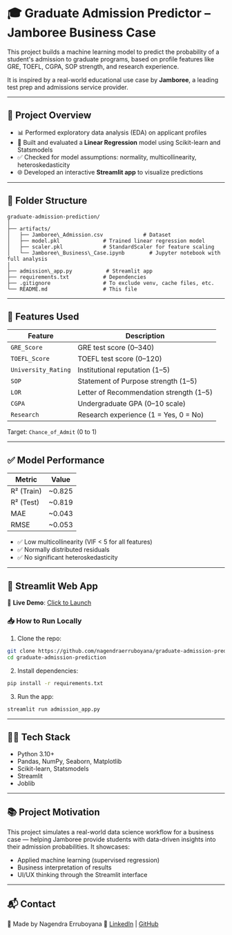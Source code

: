 
# 🎓 Graduate Admission Predictor – Jamboree Business Case

This project builds a machine learning model to predict the probability of a student's admission to graduate programs, based on profile features like GRE, TOEFL, CGPA, SOP strength, and research experience.

It is inspired by a real-world educational use case by **Jamboree**, a leading test prep and admissions service provider.

---

## 🚀 Project Overview

- 📊 Performed exploratory data analysis (EDA) on applicant profiles
- 🤖 Built and evaluated a **Linear Regression** model using Scikit-learn and Statsmodels
- ✅ Checked for model assumptions: normality, multicollinearity, heteroskedasticity
- 🌐 Developed an interactive **Streamlit app** to visualize predictions

---

## 📂 Folder Structure
````
graduate-admission-prediction/
│
├── artifacts/
│   ├── Jamboree\_Admission.csv             # Dataset
│   ├── model.pkl              # Trained linear regression model
│   ├── scaler.pkl             # StandardScaler for feature scaling
│   └── Jamboree\_Business\_Case.ipynb        # Jupyter notebook with full analysis
│
├── admission\_app.py           # Streamlit app
├── requirements.txt           # Dependencies
├── .gitignore                 # To exclude venv, cache files, etc.
└── README.md                  # This file

````

---

## 📌 Features Used

| Feature              | Description                                       |
|----------------------|---------------------------------------------------|
| `GRE_Score`          | GRE test score (0–340)                            |
| `TOEFL_Score`        | TOEFL test score (0–120)                          |
| `University_Rating` | Institutional reputation (1–5)                    |
| `SOP`                | Statement of Purpose strength (1–5)              |
| `LOR`                | Letter of Recommendation strength (1–5)          |
| `CGPA`               | Undergraduate GPA (0–10 scale)                   |
| `Research`           | Research experience (1 = Yes, 0 = No)            |

Target: `Chance_of_Admit` (0 to 1)

---

## ✅ Model Performance

| Metric       | Value        |
|--------------|--------------|
| R² (Train)   | ~0.825       |
| R² (Test)    | ~0.819       |
| MAE          | ~0.043       |
| RMSE         | ~0.053       |

- ✅ Low multicollinearity (VIF < 5 for all features)
- ✅ Normally distributed residuals
- ✅ No significant heteroskedasticity

---

## 🎯 Streamlit Web App

🔗 **Live Demo**: [Click to Launch](https://nagendraerruboyana-admission.streamlit.app/)

### 📥 How to Run Locally

1. Clone the repo:
```bash
git clone https://github.com/nagendraerruboyana/graduate-admission-prediction.git
cd graduate-admission-prediction
````

2. Install dependencies:

```bash
pip install -r requirements.txt
```

3. Run the app:

```bash
streamlit run admission_app.py
```

---

## 👨‍💻 Tech Stack

* Python 3.10+
* Pandas, NumPy, Seaborn, Matplotlib
* Scikit-learn, Statsmodels
* Streamlit
* Joblib

---

## 📚 Project Motivation

This project simulates a real-world data science workflow for a business case — helping Jamboree provide students with data-driven insights into their admission probabilities. It showcases:

* Applied machine learning (supervised regression)
* Business interpretation of results
* UI/UX thinking through the Streamlit interface

---

## 📬 Contact

📧 Made by Nagendra Erruboyana
🔗 [LinkedIn](https://linkedin.com/in/nagendraerruboyana) | [GitHub](https://github.com/nagendraerruboyana)